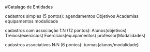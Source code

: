#Catalago de Entidades

cadastros simples (5 pontos):
agendamentos
Objetivos
Academias
equipamentos
modalidade



cadastros com associação 1:N (12 pontos):
Alunos(objetivos)
Treinos(exercicios)
Exercícios(equipamentos)
professor(Modalidades)



cadastros associativos N:N (6 pontos):
turmas(alunos/modalidade)

